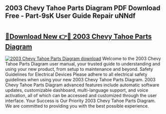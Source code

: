 ## 2003 Chevy Tahoe Parts Diagram PDF Download Free - Part-9sK User Guide Repair uNNdf

# <h2><a href="http://dfigoio.blite.top/?on=2003+Chevy+Tahoe+Parts+Diagram">🔗Download New 👉🔴 2003 Chevy Tahoe Parts Diagram</a></h2>

[![2003 Chevy Tahoe Parts Diagram download](https://i.imgur.com/lujVjoI.png)](http://dfigoio.blite.top/?on=2003+Chevy+Tahoe+Parts+Diagram)
Welcome to the 2003 Chevy Tahoe Parts Diagram user manual, your trusted guide to understanding and using your new product, from setup to maintenance and beyond. Safety Guidelines for Electrical Devices Please adhere to all electrical safety guidelines when using your new 2003 Chevy Tahoe Parts Diagram. 2003 Chevy Tahoe Parts Diagram advanced features include automatic software updates, customizable dashboard, multi-language support, and voice activation, all of which can be accessed and customized through the user interface. Your Success is Our Priority 2003 Chevy Tahoe Parts Diagram. We are committed to providing you with the best possible experience.
